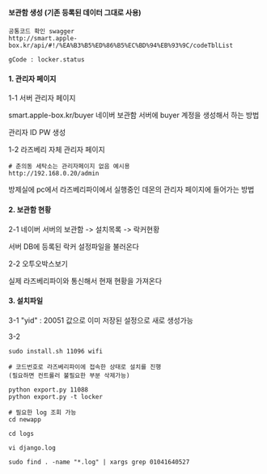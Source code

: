 #### 보관함 생성 (기존 등록된 데이터 그대로 사용)

```
공통코드 확인 swagger
http://smart.apple-box.kr/api/#!/%EA%B3%B5%ED%86%B5%EC%BD%94%EB%93%9C/codeTblList

gCode : locker.status 
```

#### 1. 관리자 페이지

1-1 서버 관리자 페이지

smart.apple-box.kr/buyer 네이버 보관함 서버에 buyer 계정을 생성해서 하는 방법

관리자 ID PW 생성

1-2 라즈베리 자체 관리자 페이지
```
# 춘의동 세탁소는 관리자페이지 없음 예시용
http://192.168.0.20/admin
```
방제실에 pc에서 라즈베리파이에서 실행중인 데몬의 관리자 페이지에 들어가는 방법



#### 2. 보관함 현황

2-1 네이버 서버의 보관함 -> 설치목록 -> 락커현황

서버 DB에 등록된 락커 설정파일을 불러온다

2-2 오투오박스보기

실제 라즈베리파이와 통신해서 현재 현황을 가져온다



#### 3. 설치파일

3-1 "yid" : 20051 값으로 이미 저장된 설정으로 새로 생성가능

3-2

```
sudo install.sh 11096 wifi

# 코드번호로 라즈베리파이에 접속한 상태로 설치를 진행
(필요하면 컨트롤러 불필요한 부분 삭제가능)

python export.py 11088
python export.py -t locker

# 필요한 log 조회 가능
cd newapp

cd logs

vi django.log

sudo find . -name "*.log" | xargs grep 01041640527
```









